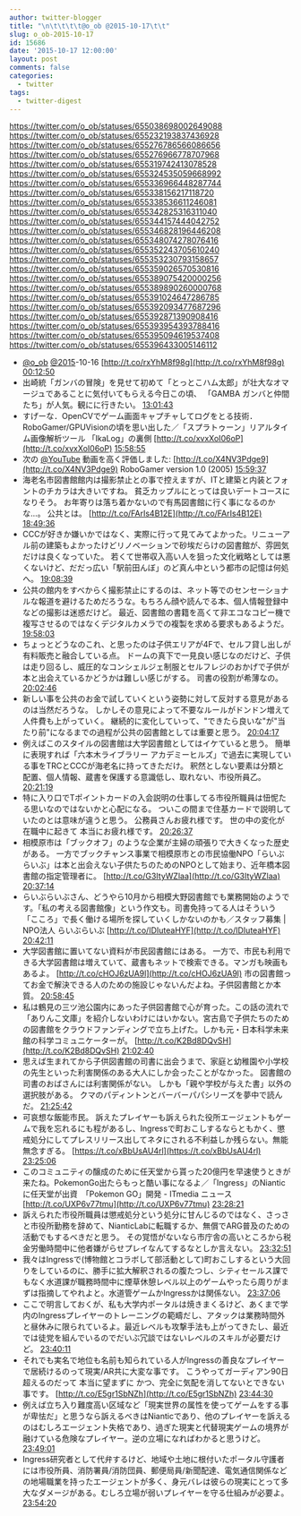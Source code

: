 ```yaml
---
author: twitter-blogger
title: "\n\t\t\t\t@o_ob @2015-10-17\t\t"
slug: o_ob-2015-10-17
id: 15686
date: '2015-10-17 12:00:00'
layout: post
comments: false
categories:
  - twitter
tags:
  - twitter-digest
---
```


https://twitter.com/o_ob/statuses/655038698002649088 https://twitter.com/o_ob/statuses/655232193837436928 https://twitter.com/o_ob/statuses/655276786566086656 https://twitter.com/o_ob/statuses/655276966778707968 https://twitter.com/o_ob/statuses/655319742413078528 https://twitter.com/o_ob/statuses/655324535059668992 https://twitter.com/o_ob/statuses/655336966448287744 https://twitter.com/o_ob/statuses/655338156217118720 https://twitter.com/o_ob/statuses/655338536611246081 https://twitter.com/o_ob/statuses/655342825316311040 https://twitter.com/o_ob/statuses/655344157444042752 https://twitter.com/o_ob/statuses/655346828196446208 https://twitter.com/o_ob/statuses/655348074278076416 https://twitter.com/o_ob/statuses/655352243705610240 https://twitter.com/o_ob/statuses/655353230793158657 https://twitter.com/o_ob/statuses/655359026570530816 https://twitter.com/o_ob/statuses/655389075420000256 https://twitter.com/o_ob/statuses/655389890260000768 https://twitter.com/o_ob/statuses/655391024647286785 https://twitter.com/o_ob/statuses/655392093477687296 https://twitter.com/o_ob/statuses/655392871390908416 https://twitter.com/o_ob/statuses/655393954393788416 https://twitter.com/o_ob/statuses/655395094619537408 https://twitter.com/o_ob/statuses/655396433005146112  

*   [@o_ob](https://twitter.com/o_ob) [@2015](https://twitter.com/2015)-10-16 [http://t.co/rxYhM8f98g](http://t.co/rxYhM8f98g) [00:12:50](https://twitter.com/o_ob/statuses/655038698002649088)
*   出崎統「ガンバの冒険」を見せて初めて「とっとこハム太郎」が壮大なオマージュであることに気付いてもらえる今日この頃、 「GAMBA ガンバと仲間たち」が人気。観にに行きたい。 [13:01:43](https://twitter.com/o_ob/statuses/655232193837436928)
*   すげーな．OpenCVでゲーム画面キャプチャしてログをとる技術．RoboGamer/GPUVisionの頃を思い出した／「スプラトゥーン」リアルタイム画像解析ツール 「IkaLog」の裏側 [http://t.co/xvxXoI06oP](http://t.co/xvxXoI06oP) [15:58:55](https://twitter.com/o_ob/statuses/655276786566086656)
*   次の [@YouTube](https://twitter.com/YouTube) 動画を高く評価しました: [http://t.co/X4NV3Pdge9](http://t.co/X4NV3Pdge9) RoboGamer version 1.0 (2005) [15:59:37](https://twitter.com/o_ob/statuses/655276966778707968)
*   海老名市図書館館内は撮影禁止との事で控えますが、ITと建築と内装とフォントのチカラは大きいですね。 貧乏カップルにとっては良いデートコースになりそう。 お年寄りは落ち着かないので有馬図書館に行く事になるのかな...。 公共とは。 [http://t.co/FArIs4B12E](http://t.co/FArIs4B12E) [18:49:36](https://twitter.com/o_ob/statuses/655319742413078528)
*   CCCが好きか嫌いかではなく、実際に行って見てみてよかった。リニューアル前の建築もよかったけどリノベーションで砂埃だらけの図書館が、雰囲気だけは良くなっていた。 若くて世帯収入高い人を狙った文化戦略としては悪くないけど、だだっ広い「駅前田んぼ」のど真ん中という都市の記憶は何処へ。 [19:08:39](https://twitter.com/o_ob/statuses/655324535059668992)
*   公共の館内をすべからく撮影禁止にするのは、ネット等でのセンセーショナルな報道を避けるためだろうな。もちろん顔や読んでる本、個人情報登録中などの撮影は迷惑だけど。 最近、図書館の書籍を高くて非エコなコピー機で複写させるのではなくデジタルカメラでの複製を求める要求もあるようだ。 [19:58:03](https://twitter.com/o_ob/statuses/655336966448287744)
*   ちょっとどうなのこれ、と思ったのは子供エリアが4Fで、セルフ貸し出しが有料販売と融合している点。 ドームの真下で一見良い感じなのだけど、子供は走り回るし、威圧的なコンシェルジェ制服とセルフレジのおかげで子供が本と出会えているかどうかは難しい感じがする。 司書の役割が希薄なの。 [20:02:46](https://twitter.com/o_ob/statuses/655338156217118720)
*   新しい事を公共のお金で試していくという姿勢に対して反対する意見があるのは当然だろうな。 しかしその意見によって不要なルールがドンドン増えて人件費も上がっていく。 継続的に変化していって、"できたら良いな"が"当たり前"になるまでの過程が公共の図書館としては重要と思う。 [20:04:17](https://twitter.com/o_ob/statuses/655338536611246081)
*   例えばこのスタイルの図書館は大学図書館としてはイケていると思う。 簡単に表現すれば「六本木ライブラリー アカデミーヒルズ」で過去に実現している事をTRCとCCCが海老名に持ってきただけ。 釈然としない要素は分類と配置、個人情報、蔵書を保護する意識低し、取れない、市役所員乙。 [20:21:19](https://twitter.com/o_ob/statuses/655342825316311040)
*   特に入り口でTポイントカードの入会説明の仕事してる市役所職員は忸怩たる思いなのではないかと心配になる。 ついこの間まで住基カードで説明していたのとは意味が違うと思う。 公務員さんお疲れ様です。 世の中の変化が在職中に起きて 本当にお疲れ様です。 [20:26:37](https://twitter.com/o_ob/statuses/655344157444042752)
*   相模原市は「ブックオフ」のような企業が主婦の頑張りで大きくなった歴史がある。 一方でブックチャンス事業で相模原市との市民協働NPO「らいぶらいぶ」は本と出会えない子供たちのためのNPOとして始まり、近年橋本図書館の指定管理者に。 [http://t.co/G3ItyWZlaa](http://t.co/G3ItyWZlaa) [20:37:14](https://twitter.com/o_ob/statuses/655346828196446208)
*   らいぶらいぶさん、どうやら10月から相模大野図書館でも業務開始のようです。「私の考える図書館像」という作文も。司書免持ってる人はそういう「こころ」で長く働ける場所を探していくしかないのかも／スタッフ募集 | NPO法人 らいぶらいぶ [http://t.co/IDIuteaHYF](http://t.co/IDIuteaHYF) [20:42:11](https://twitter.com/o_ob/statuses/655348074278076416)
*   大学図書館に置いてない資料が市民図書館にはある。 一方で、市民も利用できる大学図書館は増えていて、蔵書もネットで検索できる。マンガも映画もあるよ。 [http://t.co/cHOJ6zUA9l](http://t.co/cHOJ6zUA9l) 市の図書館ってお金で解決できる人のための施設じゃないんだよね。子供図書館とか本質。 [20:58:45](https://twitter.com/o_ob/statuses/655352243705610240)
*   私は鶴見の三ツ池公園内にあった子供図書館で心が育った。この話の流れで「ありんこ文庫」を紹介しないわけにはいかない。宮古島で子供たちのための図書館をクラウドファンディングで立ち上げた。しかも元・日本科学未来館の科学コミュニケーターが。 [http://t.co/K2Bd8DQvSH](http://t.co/K2Bd8DQvSH) [21:02:40](https://twitter.com/o_ob/statuses/655353230793158657)
*   思えば生まれてから子供図書館の司書に出会うまで、家庭と幼稚園や小学校の先生といった利害関係のある大人にしか会ったことがなかった。 図書館の司書のおばさんには利害関係がない。 しかも「親や学校が与えた書」以外の選択肢がある。 クマのパディントンとバーバーパパシリーズを夢中で読んだ。 [21:25:42](https://twitter.com/o_ob/statuses/655359026570530816)
*   可哀想な飯能市民。 訴えたプレイヤーも訴えられた役所エージェントもゲームで我を忘れるにも程があるし、Ingressで町おこしするならともかく、懲戒処分にしてプレスリリース出してネタにされる不利益しか残らない。無能無念すぎる。 [https://t.co/xBbUsAU4rl](https://t.co/xBbUsAU4rl) [23:25:06](https://twitter.com/o_ob/statuses/655389075420000256)
*   このコミュニティの醸成のために任天堂から貰った20億円を早速使うときが来たね。PokemonGo出たらもっと酷い事になるよ／「Ingress」のNianticに任天堂が出資　「Pokemon GO」開発 - ITmedia ニュース [http://t.co/UXP6v77tmu](http://t.co/UXP6v77tmu) [23:28:21](https://twitter.com/o_ob/statuses/655389890260000768)
*   訴えられた市役所職員は懲戒処分という処分に甘んじるのではなく、さっさと市役所勤務を辞めて、NianticLabに転職するか、無償でARG普及のための活動でもするべきだと思う。 その覚悟がないなら市庁舎の高いところから税金労働時間中に他者嫌がらせプレイなんてするなとしか言えない。 [23:32:51](https://twitter.com/o_ob/statuses/655391024647286785)
*   我々はIngressで(博物館とコラボして部活動として)町おこしするという大回りをしているのに、勝手に拡大解釈されるの腹たつし、シティセールス課でもなく水道課が職務時間中に煙草休憩レベル以上のゲームやったら周りがまずは指摘してやれよと。水道管ゲームかIngressかは関係ない。 [23:37:06](https://twitter.com/o_ob/statuses/655392093477687296)
*   ここで明言しておくが、私も大学内ポータルは焼きまくるけど、あくまで学内のIngressプレイヤーのトレーニングの範疇だし、アタックは業務時間外と昼休みに限られているよ。最近レベルも攻撃手法も上がってきたし、最近では徒党を組んでいるのでだいぶ冗談ではないレベルのスキルが必要だけど。 [23:40:11](https://twitter.com/o_ob/statuses/655392871390908416)
*   それでも実名で地位も名前も知られている人がIngressの善良なプレイヤーで居続けるのって現実/AR共に大変な事です。 こうやってガーディアン90日超えるのだって 本当に望まずに かつ、完全に気配を消してないとできない事です。 [http://t.co/E5gr1SbNZh](http://t.co/E5gr1SbNZh) [23:44:30](https://twitter.com/o_ob/statuses/655393954393788416)
*   例えば立ち入り難度高い区域など「現実世界の属性を使ってゲームをする事が卑怯だ」と思うなら訴えるべきはNianticであり、他のプレイヤーを訴えるのはむしろエージェント失格であり、過ぎた現実と代替現実ゲームの境界が融けている危険なプレイヤー。逆の立場になればわかると思うけど。 [23:49:01](https://twitter.com/o_ob/statuses/655395094619537408)
*   Ingress研究者として代弁するけど、地域や土地に根付いたポータル守護者には市役所員、消防署員/消防団員、郵便局員/新聞配達、電気通信関係などの地場職業を持ったエージェントが多く、身元バレは彼らの現実にとって多大なダメージがある。むしろ立場が弱いプレイヤーを守る仕組みが必要よ。 [23:54:20](https://twitter.com/o_ob/statuses/655396433005146112)